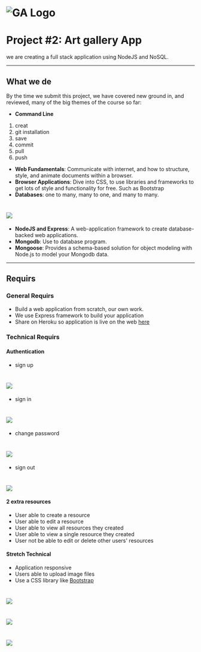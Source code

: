 # ![GA Logo](https://ga-dash.s3.amazonaws.com/production/assets/logo-9f88ae6c9c3871690e33280fcf557f33.png) 

# Project #2: Art gallery App


we are creating a full stack application using NodeJS and NoSQL.

---

## What we de

By the time we submit this project, we have covered new ground in, and reviewed, many of the big themes of the course so far:

- **Command Line**
1. creat
2. git installation
3. save
4. commit
5. pull
6. push


- **Web Fundamentals**: Communicate with internet, and how to structure, style, and animate documents within a browser.
- **Browser Applications**: Dive into CSS, to use libraries and frameworks to get lots of style and functionality for free. Such as Bootstrap
- **Databases**: one to many, many to one, and many to many.
# ![](./public/images/database.jpg)


- **NodeJS and Express**: A web-application framework to create database-backed web applications.
- **Mongodb**: Use to database program.
- **Mongoose**: Provides a schema-based solution for object modeling with Node.js to model your Mongodb data.
---

## Requirs

### General Requirs

- Build a web application from scratch, our own work.
- We use Express framework to build your application
- Share on Heroku so application is live on the web [here](https://artgalleryproject.herokuapp.com/auth/signin)


### Technical Requirs

#### Authentication
-  sign up 
# ![](./public/images/Untitled-7.png)
-  sign in
# ![](./public/images/Untitled-8.png)
-  change password
# ![](./public/images/Untitled-1.png)
-  sign out
# ![](./public/images/Untitled-9.png)

#### 2 extra resources 
- User able to create a resource
- User able to edit a resource
- User able to view all resources they created
- User able to view a single resource they created
- User not be able to edit or delete other users' resources

#### Stretch Technical 

- Application responsive
- Users able to upload image files 
- Use a CSS library like [Bootstrap](https://www.npmjs.com/package/bootstrap)


# ![](./public/images/Untitled-2.png)
# ![](./public/images/Untitled-3.png)
# ![](./public/images/Untitled-5.png)